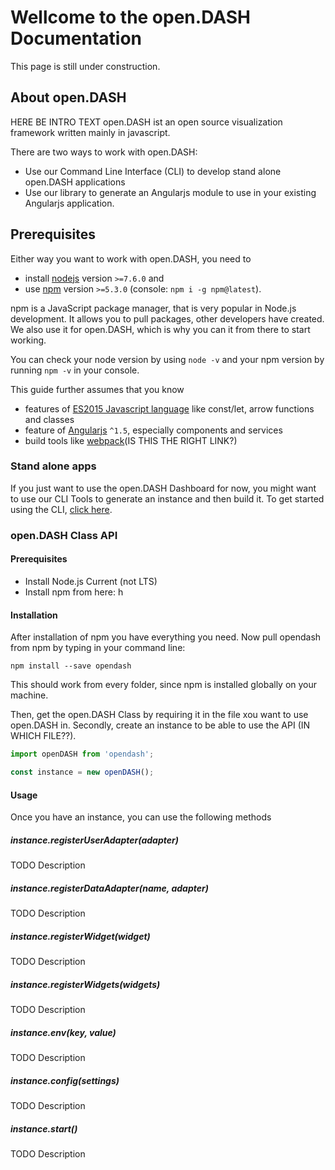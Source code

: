# Wellcome to the open.DASH Documentation

This page is still under construction.

## About open.DASH
HERE BE INTRO TEXT
open.DASH ist an open source visualization framework written mainly in javascript. 

There are two ways to work with open.DASH:
 - Use our Command Line Interface (CLI) to develop stand alone open.DASH applications 
 - Use our library to generate an Angularjs module to use in your existing Angularjs application.

## Prerequisites 

Either way you want to work with open.DASH, you need to 

- install [nodejs](https://nodejs.org/en/) version  `>=7.6.0` and 
- use [npm](ttps://www.npmjs.com) version `>=5.3.0` (console: `npm i -g npm@latest`).

npm is a JavaScript package manager, that is very popular in Node.js development. It allows you to pull packages, other developers have created. We also use it for open.DASH, which is why you can it from there to start working. 

You can check your node version by using `node -v` and your npm version by running `npm -v` in your console.

This guide further assumes that you know 
 - features of [ES2015 Javascript language](https://babeljs.io/learn-es2015/) like const/let, arrow functions and classes
 - feature of [Angularjs](https://angularjs.org/) `^1.5`, especially components and services
 - build tools like [webpack](https://webpack.js.org/)(IS THIS THE RIGHT LINK?)

### Stand alone apps

If you just want to use the open.DASH Dashboard for now, you might want to use our CLI Tools to generate an instance and then build it. To get started using the CLI, [click here](/guides/using-the-cli.md).

### open.DASH Class API
#### Prerequisites
- Install Node.js Current (not LTS)
- Install npm from here: h



#### Installation

After installation of npm you have everything you need.
Now pull opendash from npm by typing in your command line:

```
npm install --save opendash
```

This should work from every folder, since npm is installed globally on your machine.

Then, get the open.DASH Class by requiring it in the file xou want to use open.DASH in. Secondly, create an instance to be able to use the API (IN WHICH FILE??).


```js
import openDASH from 'opendash';

const instance = new openDASH();
```

#### Usage
Once you have an instance, you can use the following methods

##### instance.registerUserAdapter(adapter)
TODO Description
##### instance.registerDataAdapter(name, adapter)
TODO Description
##### instance.registerWidget(widget)
TODO Description
##### instance.registerWidgets(widgets)
TODO Description
##### instance.env(key, value)
TODO Description
##### instance.config(settings)
TODO Description
##### instance.start()
TODO Description
